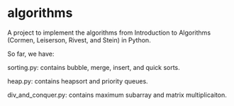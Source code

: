 # algorithms
A project to implement the algorithms from Introduction to Algorithms (Cormen, Leiserson, Rivest, and Stein) in Python.

So far, we have:

sorting.py: contains bubble, merge, insert, and quick sorts.

heap.py: contains heapsort and priority queues.

div_and_conquer.py: contains maximum subarray and matrix multiplicaiton.

